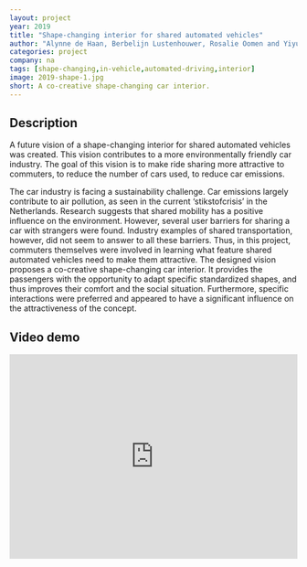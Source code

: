```yaml
---
layout: project
year: 2019
title: "Shape-changing interior for shared automated vehicles"
author: "Alynne de Haan, Berbelijn Lustenhouwer, Rosalie Oomen and Yiyue Qiu"
categories: project
company: na
tags: [shape-changing,in-vehicle,automated-driving,interior]
image: 2019-shape-1.jpg
short: A co-creative shape-changing car interior.
---
```


## Description
A future vision of a shape-changing interior for shared automated vehicles was created. This vision contributes to a more environmentally friendly car industry. The goal of this vision is to make ride sharing more attractive to commuters, to reduce the number of cars used, to reduce car emissions.

The car industry is facing a sustainability challenge. Car emissions largely contribute to air pollution, as seen in the current ‘stikstofcrisis’ in the Netherlands. Research suggests that shared mobility has a positive influence on the environment. However, several user barriers for sharing a car with strangers were found. Industry examples of shared transportation, however, did not seem to answer to all these barriers. Thus, in this project, commuters themselves were involved in learning what feature shared automated vehicles need to make them attractive. The designed vision proposes a co-creative shape-changing car interior. It provides the passengers with the opportunity to adapt specific standardized shapes, and thus improves their comfort and the social situation. Furthermore, specific interactions were preferred and appeared to have a significant influence on the attractiveness of the concept.

## Video demo
<iframe style="display:inline-block; border:0px solid #FFF; width: 100%; height: 358px" src="https://www.youtube.com/embed/E5AbnHUnNTI?playlist=E5AbnHUnNTI&loop=1&autoplay=1&mute=1" frameborder="0" allowfullscreen></iframe>
